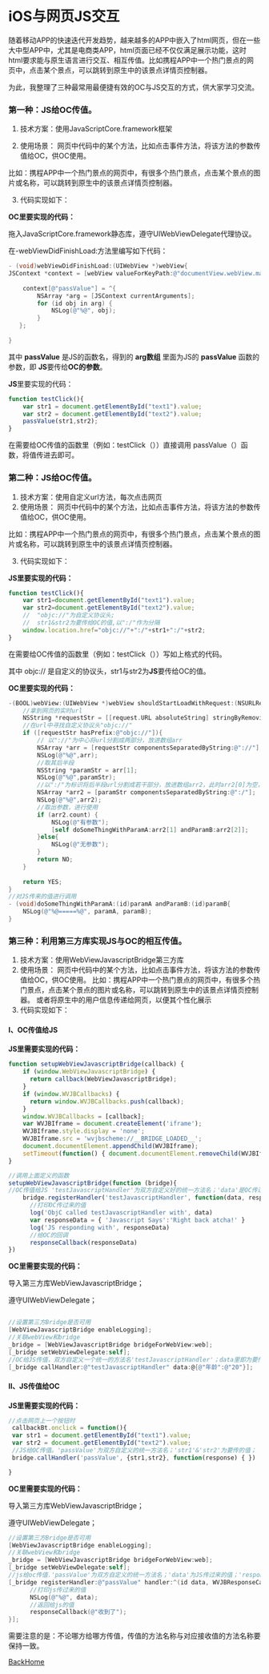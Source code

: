 # iOS与网页JS交互

随着移动APP的快速迭代开发趋势，越来越多的APP中嵌入了html网页，但在一些大中型APP中，尤其是电商类APP，html页面已经不仅仅满足展示功能，这时html要求能与原生语言进行交互、相互传值。比如携程APP中一个热门景点的网页中，点击某个景点，可以跳转到原生中的该景点详情页控制器。

为此，我整理了三种最常用最便捷有效的OC与JS交互的方式，供大家学习交流。

### 第一种：JS给OC传值。

1. 技术方案：使用JavaScriptCore.framework框架 

2. 使用场景： 网页中代码中的某个方法，比如点击事件方法，将该方法的参数传值给OC，供OC使用。

比如：携程APP中一个热门景点的网页中，有很多个热门景点，点击某个景点的图片或名称，可以跳转到原生中的该景点详情页控制器。

3. 代码实现如下：

**OC里要实现的代码：**

拖入JavaScriptCore.framework静态库，遵守UIWebViewDelegate代理协议。

在-webViewDidFinishLoad:方法里编写如下代码：

```objective-c
- (void)webViewDidFinishLoad:(UIWebView *)webView{
JSContext *context = [webView valueForKeyPath:@"documentView.webView.mainFrame.javaScriptContext"];
  
    context[@"passValue"] = ^{
        NSArray *arg = [JSContext currentArguments];
        for (id obj in arg) {
            NSLog(@"%@", obj);
        }
   };
 
}

```

其中 **passValue** 是JS的函数名，得到的 **arg数组** 里面为JS的 **passValue** 函数的参数，即 **JS**要传给**OC的参数**。

**JS**里要实现的代码：

```javascript
function testClick(){
    var str1 = document.getElementById("text1").value;
    var str2 = document.getElementById("text2").value;
    passValue(str1,str2);
}
```

在需要给OC传值的函数里（例如：testClick（））直接调用 passValue（）函数，将值传进去即可。

### 第二种：JS给OC传值。

1. 技术方案：使用自定义url方法，每次点击网页
2. 使用场景： 网页中代码中的某个方法，比如点击事件方法，将该方法的参数传值给OC，供OC使用。

比如：携程APP中一个热门景点的网页中，有很多个热门景点，点击某个景点的图片或名称，可以跳转到原生中的该景点详情页控制器。

3. 代码实现如下：

**JS里要实现的代码：**

```javascript
function testClick(){
    var str1=document.getElementById("text1").value;
    var str2=document.getElementById("text2").value;
    //  "objc://"为自定义协议头;
    //  str1&str2为要传给OC的值,以":/"作为分隔
    window.location.href="objc://"+":/"+str1+":/"+str2;
}
```

在需要给OC传值的函数里（例如：testClick（））写如上格式的代码。

其中 objc:// 是自定义的协议头，str1与str2为**JS**要传给OC的值。

**OC里要实现的代码：**

```objective-c
-(BOOL)webView:(UIWebView *)webView shouldStartLoadWithRequest:(NSURLRequest *)request navigationType:(UIWebViewNavigationType)navigationType{
    //拿到网页的实时url
    NSString *requestStr = [[request.URL absoluteString] stringByRemovingPercentEncoding];
    //在url中寻找自定义协议头"objc://"
    if ([requestStr hasPrefix:@"objc://"]){
        // 以"://"为中心将url分割成两部分，放进数组arr
        NSArray *arr = [requestStr componentsSeparatedByString:@"://"];
        NSLog(@"%@",arr);
        //取其后半段
        NSString *paramStr = arr[1];
        NSLog(@"%@",paramStr);
        //以":/"为标识将后半段url分割成若干部分，放进数组arr2，此时arr2[0]为空，arr2[1]为第一个传参值，arr2[2]为第二个传参值，以此类推
        NSArray *arr2 = [paramStr componentsSeparatedByString:@":/"];
        NSLog(@"%@",arr2);
        //取出参数，进行使用
        if (arr2.count) {
            NSLog(@"有参数");
            [self doSomeThingWithParamA:arr2[1] andParamB:arr2[2]];
        }else{
            NSLog(@"无参数");
        }
        return NO;
    }
 
    return YES;
}
//对JS传来的值进行调用
- (void)doSomeThingWithParamA:(id)paramA andParamB:(id)paramB{
    NSLog(@"%@=====%@", paramA, paramB);
}
```

### 第三种：利用第三方库实现JS与OC的相互传值。

1. 技术方案：使用WebViewJavascriptBridge第三方库
2. 使用场景： 网页中代码中的某个方法，比如点击事件方法，将该方法的参数传值给OC，供OC使用。 比如：携程APP中一个热门景点的网页中，有很多个热门景点，点击某个景点的图片或名称，可以跳转到原生中的该景点详情页控制器。 或者将原生中的用户信息传递给网页，以便其个性化展示
3. 代码实现如下：

#### **I、OC传值给JS**

**JS里需要实现的代码：**

```javascript
function setupWebViewJavascriptBridge(callback) {
    if (window.WebViewJavascriptBridge) {
      return callback(WebViewJavascriptBridge); 
    }
    if (window.WVJBCallbacks) { 
      return window.WVJBCallbacks.push(callback);
    }
    window.WVJBCallbacks = [callback];
    var WVJBIframe = document.createElement('iframe');
    WVJBIframe.style.display = 'none';
    WVJBIframe.src = 'wvjbscheme://__BRIDGE_LOADED__';
    document.documentElement.appendChild(WVJBIframe);
    setTimeout(function() { document.documentElement.removeChild(WVJBIframe) }, 0)
}

//调用上面定义的函数
setupWebViewJavascriptBridge(function (bridge){
//OC传值给JS 'testJavascriptHandler'为双方自定义好的统一方法名；'data'是OC传过来的值；'responseCallback'是JS接收到之后给OC的回调
    bridge.registerHandler('testJavascriptHandler', function(data, responseCallback) {
      //打印OC传过来的值
      log('ObjC called testJavascriptHandler with', data)
      var responseData = { 'Javascript Says':'Right back atcha!' }
      log('JS responding with', responseData)
      //给OC的回调
      responseCallback(responseData)
})

```

**OC里需要实现的代码：**

导入第三方库WebViewJavascriptBridge；

遵守UIWebViewDelegate；

```objective-c

//设置第三方Bridge是否可用
[WebViewJavascriptBridge enableLogging];
//关联webView和bridge
_bridge = [WebViewJavascriptBridge bridgeForWebView:web];
[_bridge setWebViewDelegate:self];
//OC给JS传值，双方自定义一个统一的方法名'testJavascriptHandler'；data里即为要传过去的值
[_bridge callHandler:@"testJavascriptHandler" data:@{@"年龄":@"20"}];

```

#### **II、JS传值给OC**

**JS里需要实现的代码：**

```javascript
//点击网页上一个按钮时
 callbackBt.onclick = function(){  
 var str1 = document.getElementById("text1").value;
 var str2 = document.getElementById("text2").value;
 //JS给OC传值。'passValue'为双方自定义的统一方法名；'str1'&'str2'为要传的值； response为OC收到后给JS的回调
 bridge.callHandler('passValue', {str1,str2}, function(response) { })

}
```

**OC里需要实现的代码：**

导入第三方库WebViewJavascriptBridge；

遵守UIWebViewDelegate；

```objective-c
//设置第三方Bridge是否可用
[WebViewJavascriptBridge enableLogging];
//关联webView和bridge
_bridge = [WebViewJavascriptBridge bridgeForWebView:web];
[_bridge setWebViewDelegate:self];
//js给oc传值.'passValue'为双方自定义的统一方法名；'data'为JS传过来的值；'responseCallback'为OC收到值后给JS返回的回调
[_bridge registerHandler:@"passValue" handler:^(id data, WVJBResponseCallback responseCallback){
      //打印js传过来的值
      NSLog(@"%@", data);
      //返回给js的值
      responseCallback(@"收到了");
}];
```

需要注意的是：不论哪方给哪方传值，传值的方法名称与对应接收值的方法名称要保持一致。



[BackHome](http://ablexie.github.io/)